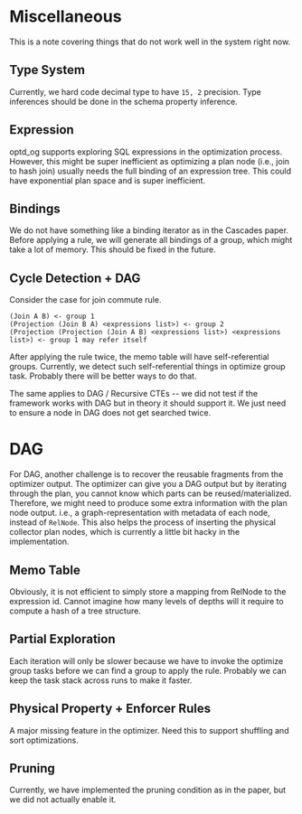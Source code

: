 # Miscellaneous

This is a note covering things that do not work well in the system right now.

## Type System

Currently, we hard code decimal type to have `15, 2` precision. Type inferences should be done in the schema property inference.

## Expression

optd_og supports exploring SQL expressions in the optimization process. However, this might be super inefficient as optimizing a plan node (i.e., join to hash join) usually needs the full binding of an expression tree. This could have exponential plan space and is super inefficient.

## Bindings

We do not have something like a binding iterator as in the Cascades paper. Before applying a rule, we will generate all bindings of a group, which might take a lot of memory. This should be fixed in the future.

## Cycle Detection + DAG

Consider the case for join commute rule.

```
(Join A B) <- group 1
(Projection (Join B A) <expressions list>) <- group 2
(Projection (Projection (Join A B) <expressions list>) <expressions list>) <- group 1 may refer itself
```

After applying the rule twice, the memo table will have self-referential groups. Currently, we detect such self-referential things in optimize group task. Probably there will be better ways to do that.

The same applies to DAG / Recursive CTEs -- we did not test if the framework works with DAG but in theory it should support it. We just need to ensure a node in DAG does not get searched twice.

# DAG

For DAG, another challenge is to recover the reusable fragments from the optimizer output. The optimizer can give you a DAG output but by iterating through the plan, you cannot know which parts can be reused/materialized. Therefore, we might need to produce some extra information with the plan node output. i.e., a graph-representation with metadata of each node, instead of `RelNode`. This also helps the process of inserting the physical collector plan nodes, which is currently a little bit hacky in the implementation.

## Memo Table

Obviously, it is not efficient to simply store a mapping from RelNode to the expression id. Cannot imagine how many levels of depths will it require to compute a hash of a tree structure.

## Partial Exploration

Each iteration will only be slower because we have to invoke the optimize group tasks before we can find a group to apply the rule. Probably we can keep the task stack across runs to make it faster.

## Physical Property + Enforcer Rules

A major missing feature in the optimizer. Need this to support shuffling and sort optimizations.

## Pruning

Currently, we have implemented the pruning condition as in the paper, but we did not actually enable it.
